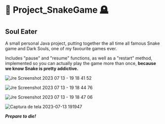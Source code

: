 # :snake: Project_SnakeGame :headstone:
## Soul Eater
A small personal Java project, putting together the all time all famous Snake game and Dark Souls, one of my favourite games ever. 

Includes "pause" and "resume" functions, as well as a "restart" method, implemented so you can actually play the game more than once, **because we know Snake is pretty addictive.** 

![Jre Screenshot 2023 07 13 - 19 18 41 52](https://github.com/fabiohpCotrim/Project_SnakeGame/assets/131219731/61361936-c7a8-44c3-8af8-bd6099aedb88)

![Jre Screenshot 2023 07 13 - 19 18 44 76](https://github.com/fabiohpCotrim/Project_SnakeGame/assets/131219731/eee3543d-9e4f-466e-ac64-91ab4c51a195)

![Jre Screenshot 2023 07 13 - 19 18 47 06](https://github.com/fabiohpCotrim/Project_SnakeGame/assets/131219731/114b8678-1fc6-463e-b743-e74368ee31e7)

![Captura de tela 2023-07-13 191947](https://github.com/fabiohpCotrim/Project_SnakeGame/assets/131219731/6b164e21-9373-4423-9237-3ac0ad9967cb)

***Prepare to die!*** 





